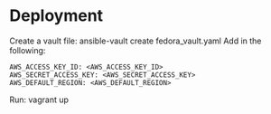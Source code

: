 # Deployment

Create a vault file: ansible-vault create fedora_vault.yaml Add in the following:

```
AWS_ACCESS_KEY_ID: <AWS_ACCESS_KEY_ID>
AWS_SECRET_ACCESS_KEY: <AWS_SECRET_ACCESS_KEY>
AWS_DEFAULT_REGION: <AWS_DEFAULT_REGION>
```
Run: vagrant up
